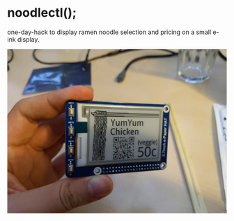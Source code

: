 # noodlectl();

one-day-hack to display ramen noodle selection and pricing on a small e-ink
display.

![demo.jpg](demo.jpg)
